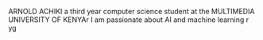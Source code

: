 ARNOLD ACHIKI 
a third year computer science student at the MULTIMEDIA UNIVERSITY OF KENYAr
I am passionate about AI and machine learning 
r
yg
